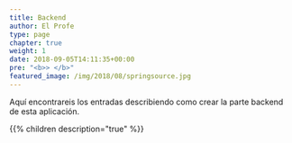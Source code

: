 ```yaml
---
title: Backend
author: El Profe
type: page
chapter: true
weight: 1
date: 2018-09-05T14:11:35+00:00
pre: "<b>> </b>"
featured_image: /img/2018/08/springsource.jpg
---
```


Aquí encontrareis los entradas describiendo como crear la parte backend de esta aplicación.

{{% children description="true"  %}}
